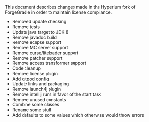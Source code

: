 This document describes changes made in the Hyperium fork of ForgeGradle in order to maintain license compliance.

* Removed update checking
* Remove tests
* Update java target to JDK 8
* Remove javadoc build
* Remove eclipse support
* Remove MC server support
* Remove curse/liteloader support
* Remove patcher support
* Remove access transformer support
* Code cleanup
* Remove license plugin
* Add gitpod config
* Update links and packaging
* Remove launch4j plugin
* Remove intellij runs in favor of the start task
* Remove unused constants
* Combine some classes
* Rename some stuff
* Add defaults to some values which otherwise would throw errors
